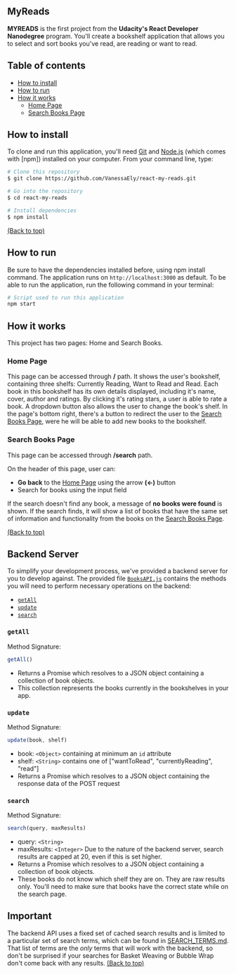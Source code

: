 ## MyReads
**MYREADS** is the first project from the **Udacity's React Developer Nanodegree** program. You'll create a bookshelf application that allows you to select and sort books you've read, are reading or want to read.


## Table of contents

 - [How to install](#how-to-install)
 - [How to run](#how-to-run)
 - [How it works](#how-it-works)
	 - [Home Page](#home-page)
	 - [Search Books Page](#search-books-page)

## How to install
To clone and run this application, you'll need [Git](https://git-scm.com/) and [Node.js](https://nodejs.org/en/download/) (which comes with [npm]) installed on your computer. From your command line, type:

```bash
# Clone this repository
$ git clone https://github.com/VanessaEly/react-my-reads.git

# Go into the repository
$ cd react-my-reads

# Install dependencies
$ npm install
```
[(Back to top)](#myreads)

## How to run
Be sure to have the dependencies installed before, using npm install command.
The application runs on ```http://localhost:3000``` as default.
To be able to run the application, run the following command in your terminal:

```bash
# Script used to run this application
npm start
```

## How it works

This project has two pages: Home and Search Books.

### Home Page
This page can be accessed through **/** path.
It shows the user's bookshelf, containing three shelfs: Currently Reading, Want to Read and Read. Each book in this bookshelf has its own details displayed, including it's name, cover, author and ratings. By clicking it's rating stars, a user is able to rate a book. A dropdown button also allows the user to change the book's shelf.
In the page's bottom right, there's a button to redirect the user to the [Search Books Page](#search-books-page), were he will be able to add new books to the bookshelf.

### Search Books Page
This page can be accessed through **/search** path.

On the header of this page, user can:

 - **Go back** to the [Home Page](#home-page) using the arrow **(<-)** button
 - Search for books using the input field

If the search doesn't find any book, a message of **no books were found** is shown. If the search finds, it will show a list of books that have the same set of information and functionality from the books on the [Search Books Page](#search-books-page).

[(Back to top)](#myreads)

## Backend Server

To simplify your development process, we've provided a backend server for you to develop against. The provided file [`BooksAPI.js`](src/BooksAPI.js) contains the methods you will need to perform necessary operations on the backend:

* [`getAll`](#getall)
* [`update`](#update)
* [`search`](#search)

### `getAll`

Method Signature:

```js
getAll()
```

* Returns a Promise which resolves to a JSON object containing a collection of book objects.
* This collection represents the books currently in the bookshelves in your app.

### `update`

Method Signature:

```js
update(book, shelf)
```

* book: `<Object>` containing at minimum an `id` attribute
* shelf: `<String>` contains one of ["wantToRead", "currentlyReading", "read"]  
* Returns a Promise which resolves to a JSON object containing the response data of the POST request

### `search`

Method Signature:

```js
search(query, maxResults)
```

* query: `<String>`
* maxResults: `<Integer>` Due to the nature of the backend server, search results are capped at 20, even if this is set higher.
* Returns a Promise which resolves to a JSON object containing a collection of book objects.
* These books do not know which shelf they are on. They are raw results only. You'll need to make sure that books have the correct state while on the search page.

## Important
The backend API uses a fixed set of cached search results and is limited to a particular set of search terms, which can be found in [SEARCH_TERMS.md](SEARCH_TERMS.md). That list of terms are the _only_ terms that will work with the backend, so don't be surprised if your searches for Basket Weaving or Bubble Wrap don't come back with any results.
[(Back to top)](#myreads)